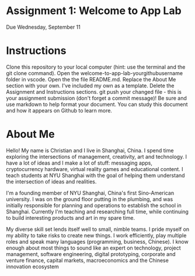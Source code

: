 # Assignment 1: Welcome to App Lab
Due Wednesday, September 11

# Instructions
Clone this repository to your local computer (hint: use the terminal and the git clone command).
Open the welcome-to-app-lab-yourgithubusername folder in vscode.
Open the the file README.md.
Replace the About Me section with your own. I've included my own as a template.
Delete the Assignment and Instructions sections.
git push your changed file - this is your assignment submission (don't forget a commit message)!
Be sure and use markdown to help format your document. You can study this document and how it appears on Github to learn more.

# About Me
Hello! My name is Christian and I live in Shanghai, China. I spend time exploring the intersections of management, creativity, art and technology. I have a lot of ideas and I make a lot of stuff: messaging apps, cryptocurrency hardware, virtual reality games and educational content. I teach students at NYU Shanghai with the goal of helping them understand the intersection of ideas and realities.

I'm a founding member of NYU Shanghai, China's first Sino-American university. I was on the ground floor putting in the plumbing, and was initially responsible for planning and operations to establish the school in Shanghai. Currently I'm teaching and researching full time, while continuing to build interesting products and art in my spare time.

My diverse skill set lends itself well to small, nimble teams. I pride myself on my ability to take risks to create new things. I work efficiently, play multiple roles and speak many languages (programming, business, Chinese). I know enough about most things to sound like an expert on technology, project management, software engineering, digital prototyping, corporate and venture finance, capital markets, macroeconomics and the Chinese innovation ecosystem



